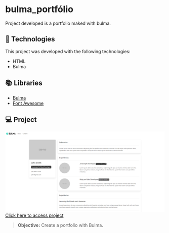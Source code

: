 # bulma_portfólio
Project developed is a portfolio maked with bulma.

## 🚀 Technologies
This project was developed with the following technologies:
- HTML
- Bulma

## 📚 Libraries
- [Bulma](https://bulma.io/documentation/)
- [Font Awesome](https://fontawesome.com/)

## 💻 Project
![preview](./preview.png/)
[Click here to access project](https://bulma-project.vercel.app/)
> **Objective:** Create a portfolio with Bulma.
